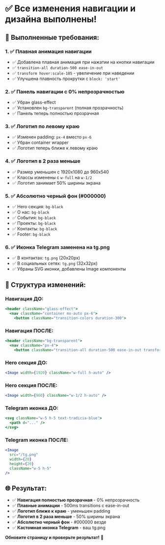 # ✅ Все изменения навигации и дизайна выполнены!

## 🎯 Выполненные требования:

### 1. ✅ **Плавная анимация навигации**
- ✅ Добавлена плавная анимация при нажатии на кнопки навигации
- ✅ `transition-all duration-500 ease-in-out`
- ✅ `transform hover:scale-105` - увеличение при наведении
- ✅ Улучшена плавность прокрутки с `block: 'start'`

### 2. ✅ **Панель навигации с 0% непрозрачностью**
- ✅ Убран glass-effect
- ✅ Установлен `bg-transparent` (полная прозрачность)
- ✅ Панель теперь полностью прозрачная

### 3. ✅ **Логотип по левому краю**
- ✅ Изменен padding: `px-4` вместо `px-6`
- ✅ Убран container wrapper
- ✅ Логотип теперь ближе к левому краю

### 4. ✅ **Логотип в 2 раза меньше**
- ✅ Размер уменьшен с 1920x1080 до 960x540
- ✅ Классы изменены с `w-full` на `w-1/2`
- ✅ Логотип занимает 50% ширины экрана

### 5. ✅ **Абсолютно черный фон (#000000)**
- ✅ Hero секция: `bg-black`
- ✅ О нас: `bg-black`
- ✅ События: `bg-black`
- ✅ Проекты: `bg-black`
- ✅ Контакты: `bg-black`
- ✅ Footer: `bg-black`

### 6. ✅ **Иконка Telegram заменена на tg.png**
- ✅ В контактах: `tg.png` (20x20px)
- ✅ В социальных сетях: `tg.png` (32x32px)
- ✅ Убраны SVG иконки, добавлены Image компоненты

## 🎨 Структура изменений:

### Навигация ДО:
```jsx
<header className="glass-effect">
  <nav className="container mx-auto px-6">
    <button className="transition-colors duration-300">
```

### Навигация ПОСЛЕ:
```jsx
<header className="bg-transparent">
  <nav className="px-4">
    <button className="transition-all duration-500 ease-in-out transform hover:scale-105">
```

### Hero секция ДО:
```jsx
<Image width={1920} className="w-full h-auto" />
```

### Hero секция ПОСЛЕ:
```jsx
<Image width={960} className="w-1/2 h-auto" />
```

### Telegram иконка ДО:
```jsx
<svg className="w-5 h-5 text-tradicia-blue">
  <path d="..." />
</svg>
```

### Telegram иконка ПОСЛЕ:
```jsx
<Image 
  src="/tg.png"
  width={20}
  height={20}
  className="w-5 h-5"
/>
```

## 🌐 Результат:

- ✅ **Навигация полностью прозрачная** - 0% непрозрачность
- ✅ **Плавные анимации** - 500ms transitions с ease-in-out
- ✅ **Логотип ближе к краю** - уменьшен padding
- ✅ **Логотип в 2 раза меньше** - 50% ширины экрана
- ✅ **Абсолютно черный фон** - #000000 везде
- ✅ **Кастомная иконка Telegram** - ваш tg.png

**Обновите страницу и проверьте результат!** 🎯 